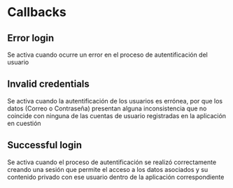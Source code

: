 # Callbacks

## Error login

Se activa cuando ocurre un error en el proceso de autentificación del usuario

## Invalid credentials

Se activa cuando la autentificación de los usuarios es errónea, por que los datos \(Correo o Contraseña\) presentan alguna inconsistencia que no coincide con ninguna de las cuentas de usuario registradas en la aplicación en cuestión

## Successful login

Se activa cuando el proceso de autentificación se realizó correctamente creando una sesión que permite el acceso a los datos asociados y su contenido privado con ese usuario dentro de la aplicación correspondiente

